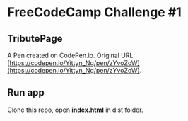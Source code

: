 # FreeCodeCamp Challenge #1 
## TributePage

A Pen created on CodePen.io. Original URL: [https://codepen.io/Yittyn_Ng/pen/zYvoZoW](https://codepen.io/Yittyn_Ng/pen/zYvoZoW).

## Run app

Clone this repo, open **index.html** in dist folder.

